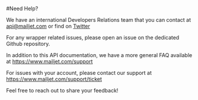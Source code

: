 #Need Help?

We have an international Developers Relations team that you can contact at <a href="mailto:api@mailjet.com">api@mailjet.com</a> or find on <a href="https://twitter.com/mailjet/lists/mailjet-dev-relations" target="_blank">Twitter</a> 

For any wrapper related issues, please open an issue on the dedicated Github repository.

In addition to this API documentation, we have a more general FAQ available at <a href="https://www.mailjet.com/support" target="_blank">https://www.mailjet.com/support</a>

For issues with your account, please contact our support at <a href="https://www.mailjet.com/support/ticket" target="_blank">https://www.mailjet.com/support/ticket</a>

Feel free to reach out to share your feedback!
